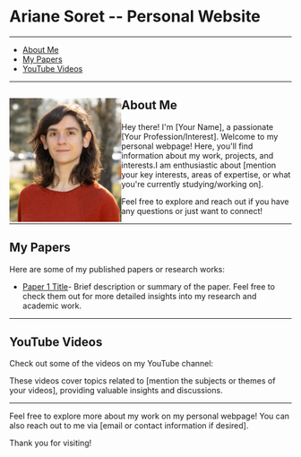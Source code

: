 # Ariane Soret -- Personal Website

---

- [About Me](#about-me)
- [My Papers](#my-papers)
- [YouTube Videos](#youtube-videos)

---

## <img src="selfie.png" style="float: left;" alt="drawing" width="200"/>  About Me 
Hey there! I'm [Your Name], a passionate [Your Profession/Interest]. Welcome to my personal webpage! Here, you'll find information about my work, projects, and interests.I am enthusiastic about [mention your key interests, areas of expertise, or what you're currently studying/working on].

Feel free to explore and reach out if you have any questions or just want to connect!

---

## My Papers

Here are some of my published papers or research works:

- [Paper 1 Title](https://scholar.google.com/citations?user=u_wKph8AAAAJ&hl=fr)- Brief description or summary of the paper.
Feel free to check them out for more detailed insights into my research and academic work.

---

## YouTube Videos

Check out some of the videos on my YouTube channel:




These videos cover topics related to [mention the subjects or themes of your videos], providing valuable insights and discussions.

---

Feel free to explore more about my work on my personal webpage! You can also reach out to me via [email or contact information if desired].

Thank you for visiting!
